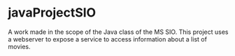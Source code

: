 # javaProjectSIO

A work made in the scope of the Java class of the MS SIO. This project uses a webserver to expose a service to access information about a list of movies.
